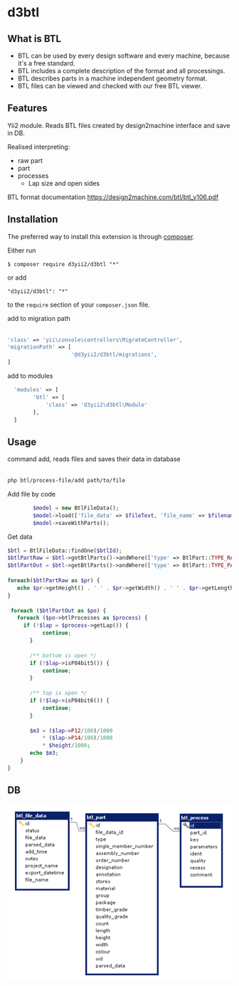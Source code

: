 # d3btl


## What is BTL
 - BTL can be used by every design software and every machine, because it's a free standard.
 - BTL includes a complete description of the format and all processings.
 - BTL describes parts in a machine independent geometry format.
 - BTL files can be viewed and checked with our free BTL viewer.

## Features

Yii2 module. 
Reads BTL files created by design2machine interface and save in DB.

Realised interpreting:
 - raw part
 - part
 - processes
    - Lap size and open sides

BTL format documentation https://design2machine.com/btl/btl_v106.pdf 



## Installation

The preferred way to install this extension is through [composer](http://getcomposer.org/download/).

Either run

```
$ composer require d3yii2/d3btl "*"
```

or add

```
"d3yii2/d3btl": "*"
```

to the `require` section of your `composer.json` file.


add to migration path

```php

'class' => 'yii\console\controllers\MigrateController',
'migrationPath' => [
                    '@d3yii2/d3btl/migrations',
]
```

add to modules
```php
  'modules' => [
        'btl' => [
            'class' => 'd3yii2\d3btl\Module'
        ],
  ]        
```

## Usage

command add, reads files and saves their data in database

```bash

php btl/process-file/add path/to/file

```

Add file by code
```php
        $model = new BtlFileData();
        $model->load(['file_data' => $fileText, 'file_name' => $filename], '');
        $model->saveWithParts();

```

Get data
 ```php
 $btl = BtlFileData::findOne($btlId);
 $btlPartRaw = $btl->getBtlParts()->andWhere(['type' => BtlPart::TYPE_RAWPART])->all();
 $btlPartOut = $btl->getBtlParts()->andWhere(['type' => BtlPart::TYPE_PART])->all();
 
 foreach($btlPartRaw as $pr) {
    echo $pr->getHeight() . ' ' . $pr->getWidth() . ' ' . $pr->getLength();
 }
 
  foreach ($btlPartOut as $po) {
    foreach ($po->btlProcesses as $process) {
      if (!$lap = $process->getLap()) {
            continue;
        }

        /** bottom is open */
        if (!$lap->isP04bit5()) {
            continue;
        }

        /** top is open */
        if (!$lap->isP04bit6()) {
            continue;
        }

        $m3 = ($lap->P12/100)/1000
            * ($lap->P14/100)/1000
            * $height/1000;
        echo $m3;    
     }       
 }
 
 ```


## DB
![data structure](doc/img.png)

